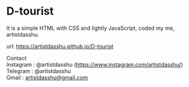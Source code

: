 # D-tourist
It is a simple HTML with CSS and lightly JavaScript, coded my me, artistdasshu.

url: https://artistdasshu.github.io/D-tourist

Contact                                                                                                 
Instagram : @artistdasshu  (https://www.instagram.com/artistdasshu/)                                                                                         
Telegram  : @artistdasshu                                                                                        
Gmail     : artistdasshu@gmail.com                                                                                     
